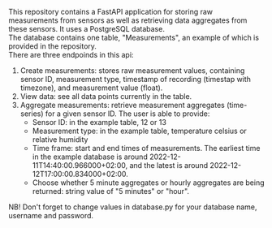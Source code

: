 This repository contains a FastAPI application for storing raw measurements from sensors as well as retrieving data aggregates from these sensors. It uses a PostgreSQL database.  
The database contains one table, "Measurements", an example of which is provided in the repository.  
There are three endpoinds in this api:  
1) Create measurements: stores raw measurement values, containing sensor ID, measurement type, timestamp of recording (timestap with timezone), and measurement value (float).  
2) View data: see all data points currently in the table.
3) Aggregate measurements: retrieve measurement aggregates (time-series) for a given sensor ID. The user is able to provide:
    * Sensor ID: in the example table, 12 or 13
    * Measurement type: in the example table, temperature celsius or relative humidity
    * Time frame: start and end times of measurements. The earliest time in the example database is around 2022-12-11T14:40:00.966000+02:00, and the latest is around 2022-12-12T17:00:00.834000+02:00.
    * Choose whether 5 minute aggregates or hourly aggregates are being returned: string value of "5 minutes" or "hour".

NB! Don't forget to change values in database.py for your database name, username and password.